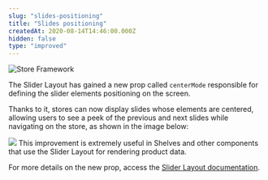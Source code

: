 ```yaml
---
slug: "slides-positioning"
title: "Slides positioning"
createdAt: 2020-08-14T14:46:00.000Z
hidden: false
type: "improved"
---
```


![Store Framework](https://raw.githubusercontent.com/vtexdocs/dev-portal-content/main/images/slides-positioning-0.png)

The Slider Layout has gained a new prop called `centerMode` responsible for defining the slider elements positioning on the screen.

Thanks to it, stores can now display slides whose elements are centered, allowing users to see a peek of the previous and next slides while navigating on the store, as shown in the image below:

![](https://raw.githubusercontent.com/vtexdocs/dev-portal-content/main/images/slides-positioning-1.png)
This improvement is extremely useful in Shelves and other components that use the Slider Layout for rendering product data.

For more details on the new prop, access the [Slider Layout documentation](https://vtex.io/docs/app/vtex.slider-layout).
